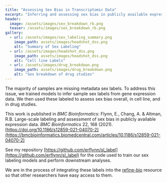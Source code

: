 ```yaml
---
title: "Assessing Sex Bias in Transcriptomic Data"
excerpt: "Inferring and assessing sex bias in publicly available expression databases"
header:
  image: /assets/images/sex_breakdown_rb.png
  teaser: /assets/images/sex_breakdown_rb.png
gallery:
  - url: /assets/images/sex_labeling_summary.png
    image_path: assets/images/headshot_dss.png
    alt: "Summary of Sex Labeling"
  - url: /assets/images/headshot_dss.png
    image_path: assets/images/headshot_dss.png
    alt: "Cell line Labels"
  - url: /assets/images/drug_breakdown.png
    image_path: assets/images/drug_breakdown.png
    alt: "Sex breakdown of drug studies"
---
```


The majority of samples are missing metadata sex labels. To address this issue, we trained models to infer sample sex labels from gene expression data. We then used these labeled to assess sex bias overall, in cell line, and in drug studies. 

This work is published in _BMC Bioinformatics_:
Flynn, E., Chang, A. & Altman, R.B. Large-scale labeling and assessment of sex bias in publicly available expression data. _BMC Bioinformatics_ 22, 168 (2021). [https://doi.org/10.1186/s12859-021-04070-2](https://bmcbioinformatics.biomedcentral.com/articles/10.1186/s12859-021-04070-2)

See my repository [https://github.com/erflynn/sl_label](https://github.com/erflynn/sl_label) for the code used to train our sex labeling models and perform downstream analyses.

We are in the process of integrating these labels into the [refine-bio](https://www.refine.bio/) resource so that other researchers have easy access to them.